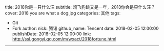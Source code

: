 title: 2018你是一只什么汪
subtitle: 鸡飞狗跳又是一年，2018你会是只什么汪？
cover: 2018 you are what a dog.jpg
categories: 其他
tags:
  - Git
  - Fork
author:
  nick: 腾讯
  github_name: Tencent
date: 2018-02-05 12:00:00
publishDate: 2018-02-05 12:00:00
link: http://ssl.gongyi.qq.com/m/wxact/2018fortune.html
---
